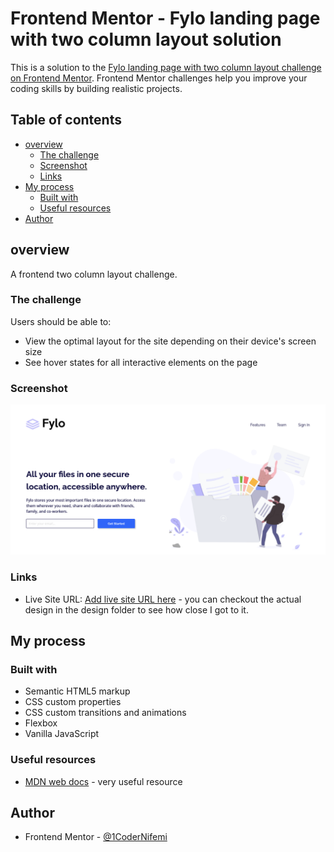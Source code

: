 # Frontend Mentor - Fylo landing page with two column layout solution

This is a solution to the [Fylo landing page with two column layout challenge on Frontend Mentor](https://www.frontendmentor.io/challenges/fylo-landing-page-with-two-column-layout-5ca5ef041e82137ec91a50f5). Frontend Mentor challenges help you improve your coding skills by building realistic projects.

## Table of contents

- [overview](#overview)
  - [The challenge](#the-challenge)
  - [Screenshot](#screenshot)
  - [Links](#links)
- [My process](#my-process)
  - [Built with](#built-with)
  - [Useful resources](#useful-resources)
- [Author](#author)

## overview

A frontend two column layout challenge.

### The challenge

Users should be able to:

- View the optimal layout for the site depending on their device's screen size
- See hover states for all interactive elements on the page

### Screenshot

![desktop screenshot](images/screenshot.png)

### Links

- Live Site URL: [Add live site URL here](https://1codernifemi.github.io/fylo-landing-page/) - you can checkout the actual design in the design folder to see how close I got to it.

## My process

### Built with

- Semantic HTML5 markup
- CSS custom properties
- CSS custom transitions and animations
- Flexbox
- Vanilla JavaScript

### Useful resources

- [MDN web docs](https://developer.mozilla.org/en-US/) - very useful resource

## Author

- Frontend Mentor - [@1CoderNifemi](https://www.frontendmentor.io/profile/1CoderNifemi)
